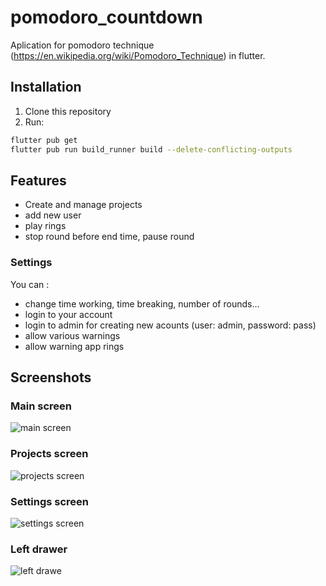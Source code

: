 # pomodoro_countdown

Aplication for pomodoro technique (https://en.wikipedia.org/wiki/Pomodoro_Technique) in flutter. 

## Installation

1. Clone this repository
2. Run: 
```bash
flutter pub get
flutter pub run build_runner build --delete-conflicting-outputs
```



## Features
- Create and manage projects
- add new user
- play rings
- stop round before end time, pause round

### Settings
You can :
- change time working, time breaking, number of rounds...
- login to your account
- login to admin for creating new acounts (user: admin, password: pass)
- allow various warnings
- allow warning app rings 


## Screenshots

### Main screen
![main screen](/screenshots/Screenshot_main_screen.png)

### Projects screen
![projects screen](/screenshots/Screenshot_projects_screen.png)

### Settings screen
![settings screen](/screenshots/Screenshot_settings.png)

### Left drawer
![left drawe](/screenshots/Screenshot_drawer.png)





